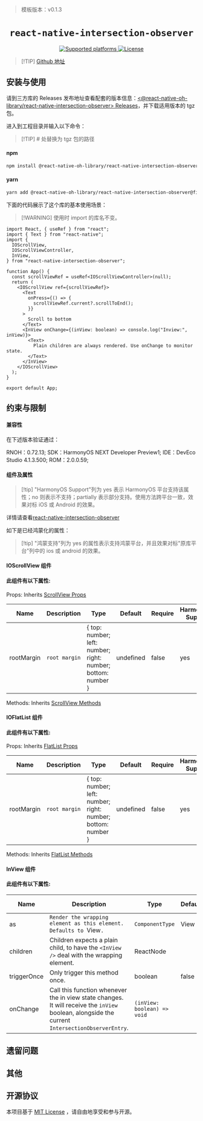 > 模板版本：v0.1.3

<p align="center">
  <h1 align="center"> <code>react-native-intersection-observer</code> </h1>
</p>
<p align="center">
    <a href="https://github.com/react-native-oh-library/react-native-intersection-observer">
        <img src="https://img.shields.io/badge/platforms-android%20|%20ios%20|%20harmony%20-lightgrey.svg" alt="Supported platforms" />
    </a>
    <a href="https://github.com/react-native-oh-library/react-native-intersection-observer/blob/sig/LICENSE">
        <img src="https://img.shields.io/badge/license-MIT-green.svg" alt="License" />
        <!-- <img src="https://img.shields.io/badge/license-Apache-blue.svg" alt="License" /> -->
    </a>
</p>

> [!TIP] [Github 地址](https://github.com/react-native-oh-library/react-native-intersection-observer/tree/sig)

## 安装与使用

请到三方库的 Releases 发布地址查看配套的版本信息：[<@react-native-oh-library/react-native-intersection-observer> Releases](https://github.com/react-native-oh-library/react-native-intersection-observer/releases)，并下载适用版本的 tgz 包。

进入到工程目录并输入以下命令：

> [!TIP] # 处替换为 tgz 包的路径

<!-- tabs:start -->

#### **npm**

```bash
npm install @react-native-oh-library/react-native-intersection-observer@file:#
```

#### **yarn**

```bash
yarn add @react-native-oh-library/react-native-intersection-observer@file:#
```

<!-- tabs:end -->

下面的代码展示了这个库的基本使用场景：

> [!WARNING] 使用时 import 的库名不变。

```tsx
import React, { useRef } from "react";
import { Text } from "react-native";
import {
  IOScrollView,
  IOScrollViewController,
  InView,
} from "react-native-intersection-observer";

function App() {
  const scrollViewRef = useRef<IOScrollViewController>(null);
  return (
    <IOScrollView ref={scrollViewRef}>
      <Text
        onPress={() => {
          scrollViewRef.current?.scrollToEnd();
        }}
      >
        Scroll to bottom
      </Text>
      <InView onChange={(inView: boolean) => console.log("Inview:", inView)}>
        <Text>
          Plain children are always rendered. Use onChange to monitor state.
        </Text>
      </InView>
    </IOScrollView>
  );
}

export default App;
```

## 约束与限制

#### 兼容性

在下述版本验证通过：

RNOH：0.72.13; SDK：HarmonyOS NEXT Developer Preview1; IDE：DevEco Studio 4.1.3.500; ROM：2.0.0.59;

#### 组件及属性

> [!tip] "HarmonyOS Support"列为 yes 表示 HarmonyOS 平台支持该属性；no 则表示不支持；partially 表示部分支持。使用方法跨平台一致，效果对标 iOS 或 Android 的效果。

详情请查看[react-native-intersection-observer](https://github.com/zhbhun/react-native-intersection-observer/blob/master/README.md)

如下是已经鸿蒙化的属性：

> [!tip] "鸿蒙支持"列为 yes 的属性表示支持鸿蒙平台，并且效果对标"原库平台"列中的 ios 或 android 的效果。

#### **IOScrollView** **组件**

#### 此组件有以下属性:

Props: Inherits [ScrollView Props](https://reactnative.dev/docs/scrollview#props)

| Name       | Description   | Type                                                         | Default   | Require | HarmonyOS Support |
| ---------- | ------------- | ------------------------------------------------------------ | --------- | ------- | ----------------- |
| rootMargin | `root margin` | { top: number; left: number; right: number; bottom: number } | undefined | false   | yes               |

Methods: Inherits [ScrollView Methods](https://reactnative.dev/docs/scrollview#methods)

#### **IOFlatList** **组件**

#### 此组件有以下属性:

Props: Inherits [FlatList Props](https://reactnative.dev/docs/flatlist#props)

| Name       | Description   | Type                                                         | Default   | Require | HarmonyOS Support |
| ---------- | ------------- | ------------------------------------------------------------ | --------- | ------- | ----------------- |
| rootMargin | `root margin` | { top: number; left: number; right: number; bottom: number } | undefined | false   | yes               |

Methods: Inherits [FlatList Methods](https://reactnative.dev/docs/flatlist#methods)

#### **InView** **组件**

#### 此组件有以下属性:

| Name        | Description                                                                                                                                     | Type                        | Default | Require | HarmonyOS Support |
| ----------- | ----------------------------------------------------------------------------------------------------------------------------------------------- | --------------------------- | ------- | ------- | ----------------- |
| as          | `Render the wrapping element as this element. Defaults to `View`.`                                                                              | `ComponentType`             | View    | false   | yes               |
| children    | Children expects a plain child, to have the `<InView />` deal with the wrapping element.                                                        | ReactNode                   |         | true    | yes               |
| triggerOnce | Only trigger this method once.                                                                                                                  | boolean                     | false   | false   | yes               |
| onChange    | Call this function whenever the in view state changes. It will receive the `inView` boolean, alongside the current `IntersectionObserverEntry`. | `(inView: boolean) => void` |         | false   | yes               |

## 遗留问题

## 其他

## 开源协议

本项目基于 [MIT License](https://github.com/react-native-oh-library/react-native-intersection-observer/blob/sig/LICENSE) ，请自由地享受和参与开源。
